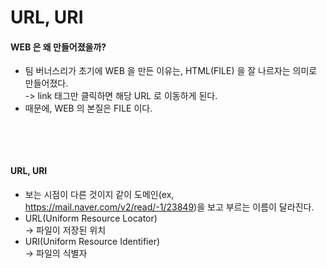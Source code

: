 # URL, URI

#### WEB 은 왜 만들어졌을까?

* 팀 버너스리가 초기에 WEB 을 만든 이유는, HTML(FILE) 을 잘 나르자는 의미로 만들어졌다.\
  -> link 태그만 클릭하면 해당 URL 로 이동하게 된다.
* 때문에, WEB 의 본질은 FILE 이다.

<figure><img src="../../../../../.gitbook/assets/스크린샷 2024-01-06 17.00.36.png" alt="" width="349"><figcaption></figcaption></figure>

<figure><img src="../../../../../.gitbook/assets/스크린샷 2024-01-06 17.01.30.png" alt="" width="375"><figcaption></figcaption></figure>

#### URL, URI

* 보는 시점이 다른 것이지 같이 도메인(ex, https://mail.naver.com/v2/read/-1/23849)을 보고 부르는 이름이 달라진다.
* URL(Uniform Resource Locator)\
  -> 파일이 저장된 위치
* URI(Uniform Resource Identifier)\
  -> 파일의 식별자
